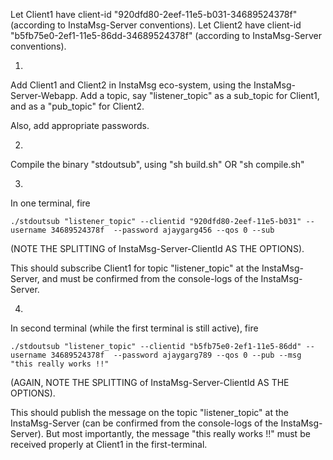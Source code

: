 Let Client1 have client-id "920dfd80-2eef-11e5-b031-34689524378f" (according to InstaMsg-Server conventions).
Let Client2 have client-id "b5fb75e0-2ef1-11e5-86dd-34689524378f" (according to InstaMsg-Server conventions).


1)
Add Client1 and Client2 in InstaMsg eco-system, using the InstaMsg-Server-Webapp.
Add a topic, say "listener_topic" as a sub_topic for Client1, and as a "pub_topic" for Client2.

Also, add appropriate passwords.

2)
Compile the binary "stdoutsub", using "sh build.sh" OR "sh compile.sh"

3)
In one terminal, fire

	./stdoutsub "listener_topic" --clientid "920dfd80-2eef-11e5-b031" --username 34689524378f  --password ajaygarg456 --qos 0 --sub

(NOTE THE SPLITTING of InstaMsg-Server-ClientId AS THE OPTIONS).

This should subscribe Client1 for topic "listener_topic" at the InstaMsg-Server, and must be confirmed from the console-logs of the InstaMsg-Server.


4)
In second terminal (while the first terminal is still active), fire

	./stdoutsub "listener_topic" --clientid "b5fb75e0-2ef1-11e5-86dd" --username 34689524378f  --password ajaygarg789 --qos 0 --pub --msg "this really works !!"

(AGAIN, NOTE THE SPLITTING of InstaMsg-Server-ClientId AS THE OPTIONS).

This should publish the message on the topic "listener_topic" at the InstaMsg-Server (can be confirmed from the console-logs of the InstaMsg-Server).
But most importantly, the message "this really works !!" must be received properly at Client1 in the first-terminal.

